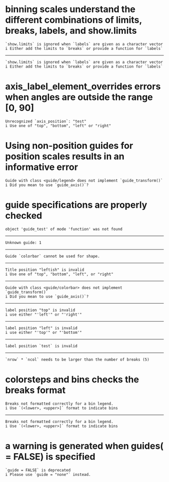 # binning scales understand the different combinations of limits, breaks, labels, and show.limits

    `show.limits` is ignored when `labels` are given as a character vector
    i Either add the limits to `breaks` or provide a function for `labels`

---

    `show.limits` is ignored when `labels` are given as a character vector
    i Either add the limits to `breaks` or provide a function for `labels`

# axis_label_element_overrides errors when angles are outside the range [0, 90]

    Unrecognized `axis_position`: "test"
    i Use one of "top", "bottom", "left" or "right"

# Using non-position guides for position scales results in an informative error

    Guide with class <guide/legend> does not implement `guide_transform()`
    i Did you mean to use `guide_axis()`?

# guide specifications are properly checked

    object 'guide_test' of mode 'function' was not found

---

    Unknown guide: 1

---

    Guide `colorbar` cannot be used for shape.

---

    Title position "leftish" is invalid
    i Use one of "top", "bottom", "left", or "right"

---

    Guide with class <guide/colorbar> does not implement `guide_transform()`
    i Did you mean to use `guide_axis()`?

---

    label position "top" is invalid
    i use either "'left'" or "'right'"

---

    label position "left" is invalid
    i use either "'top'" or "'bottom'"

---

    label position `test` is invalid

---

    `nrow` * `ncol` needs to be larger than the number of breaks (5)

# colorsteps and bins checks the breaks format

    Breaks not formatted correctly for a bin legend.
    i Use `(<lower>, <upper>]` format to indicate bins

---

    Breaks not formatted correctly for a bin legend.
    i Use `(<lower>, <upper>]` format to indicate bins

# a warning is generated when guides(<scale> = FALSE) is specified

    `guide = FALSE` is deprecated
    i Please use `guide = "none"` instead.

